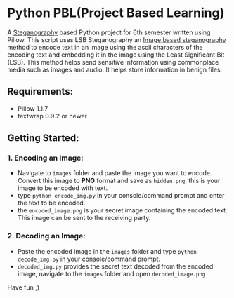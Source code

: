 # Python PBL(Project Based Learning)
A [Steganography](https://en.wikipedia.org/wiki/Steganography) based Python project for 6th semester written using Pillow. This script uses LSB Steganography an [Image based steganography](https://www.geeksforgeeks.org/image-steganography-in-cryptography/) method to encode text in an image using the ascii characters of the encoding text and embedding it in the image using the Least Significant Bit (LSB). This method helps send sensitive information using commonplace media such as images and audio. It helps store information in benign files. 

## Requirements:
- Pillow 1.1.7
- textwrap 0.9.2 or newer

## Getting Started:
### 1. Encoding an Image:
- Navigate to ```images``` folder and paste the image you want to encode. Convert this image to **PNG** format and save as ```hidden.png```, this is your image to be encoded with text. 
- type ```python encode_img.py``` in your console/command prompt and enter the text to be encoded.
- the ```encoded_image.png``` is your secret image containing the encoded text. This image can be sent to the receiving party.

### 2. Decoding an Image:
- Paste the encoded image in the ```images``` folder and type ```python decode_img.py``` in your console/command prompt.
- ```decoded_img.py``` provides the secret text decoded from the encoded image, navigate to the ```images``` folder and open ```decoded_image.png```

Have fun ;)

